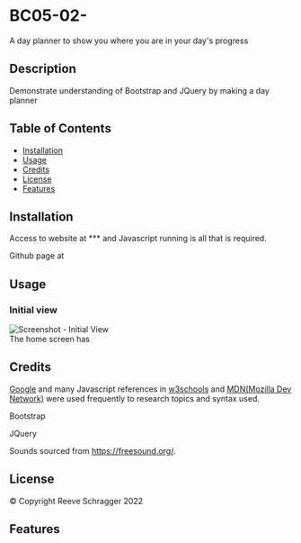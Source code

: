 # BC05-02-
A day planner to show you where you are in your day's progress

## Description
Demonstrate understanding of Bootstrap and JQuery by making a day planner


## Table of Contents

- [Installation](#installation)
- [Usage](#usage)
- [Credits](#credits)
- [License](#license)
- [Features](#features)

## Installation

Access to website at *** and Javascript running is all that is required.

Github page at 

## Usage

### Initial view
![Screenshot - Initial View](./assets/images/Home.png)<br>
The home screen has



## Credits

[Google](google.com) and many Javascript references in [w3schools](https://www.w3schools.com) and [MDN(Mozilla Dev Network)](https://developer.mozilla.org/en-US/) were used frequently to research topics and syntax used.

Bootstrap

JQuery

Sounds sourced from https://freesound.org/.


## License

© Copyright Reeve Schragger 2022

## Features
